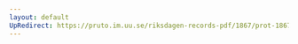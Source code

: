 ```yaml
---
layout: default
UpRedirect: https://pruto.im.uu.se/riksdagen-records-pdf/1867/prot-1867--fk--118/prot-1867--fk--118_010.pdf
---
```

